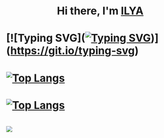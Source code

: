 # <h1 align="center">Hi there, I'm <a href="https://nearcrowd.com/starfish#" target="_blank">ILYA</a> 
# [![Typing SVG]([![Typing SVG](https://readme-typing-svg.demolab.com?font=Fira+Code&weight=900&size=30&pause=100&color=59B7F7&center=true&width=435&lines=FAMCs+student)](https://git.io/typing-svg))](https://git.io/typing-svg)
# [![Top Langs](https://github-readme-stats.vercel.app/api/top-langs/?username=Ilusha2004&layout=compact)](https://github.com/anuraghazra/github-readme-stats)
# [![Top Langs](https://github-readme-stats.vercel.app/api/top-langs/?username=Ilusha2004)](https://github.com/anuraghazra/github-readme-stats)
# ![](https://komarev.com/ghpvc/?username=your-github-Ilusha2004)
